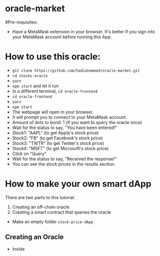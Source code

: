 # oracle-market

#Pre-requisites:
- Have a MetaMask extension in your browser. It's better if you sign into your MetaMask account before running this App.

# How to use this oracle:
 - `git clone https://github.com/hadiahameed/oracle-market.git`
 - `cd stocks-oracle`
 - `yarn`
 - `npm start` and let it run
 - In a different terminal, `cd oracle-frontend`
 - `cd oracle-frontend`
 - `yarn`
 - `npm start`
 - The webpage will open in your browser.
 - It will prompt you to connect to your MetaMask account.
 - Amount of dots to bond: 1 (if you want to query the oracle once)
 - Wait for the status to say, "You have been entered!"
 - Stock1: "AAPL" (to get Apple's stock price)
 - Stock2: "FB" (to get Facebook's stock price)
 - Stock3: "TWTR" (to get Twitter's stock price)
 - Stock4: "MSFT" (to get Microsoft's stock price)
 - Click on "Query"
 - Wait for the status to say, "Received the response!"
 - You can see the stock prices in the results section.


# How to make your own smart dApp
There are two parts to this tutorial:
1) Creating an off-chain oracle
2) Creating a smart contract that queries the oracle

- Make an empty folder `stock-price-dApp`
## Creating an Oracle
- Inside 

